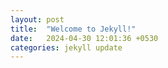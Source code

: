 ```yaml
---
layout: post
title:  "Welcome to Jekyll!"
date:   2024-04-30 12:01:36 +0530
categories: jekyll update
---
```


<!--stackedit_data:
eyJoaXN0b3J5IjpbODE1NDk0MjM0XX0=
-->